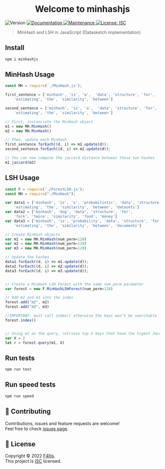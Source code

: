 <h1 align="center">Welcome to minhashjs</h1>
<p>
  <img alt="Version" src="https://img.shields.io/badge/version-1.0.0-blue.svg?cacheSeconds=2592000" />
  <a href="https://github.com/F4llis/minhashjs#readme" target="_blank">
    <img alt="Documentation" src="https://img.shields.io/badge/documentation-yes-brightgreen.svg" />
  </a>
  <a href="https://github.com/F4llis/minhashjs/graphs/commit-activity" target="_blank">
    <img alt="Maintenance" src="https://img.shields.io/badge/Maintained%3F-yes-green.svg" />
  </a>
  <a href="https://github.com/F4llis/minhashjs/blob/master/LICENSE" target="_blank">
    <img alt="License: ISC" src="https://img.shields.io/github/license/F4llis/minhashjs" />
  </a>
</p>

> MinHash and LSH in JavaScript (Datasketch implementation)

## Install

```sh
npm i minhashjs
```

## MinHash Usage

```js
const MH = require('./MinHash.js');

first_sentence = ['minhash', 'is', 'a',  'data', 'structure', 'for',
    'estimating', 'the', 'similarity', 'between']

second_sentence = ['minhash', 'is', 'a',  'data', 'structure', 'for',
    'estimating', 'the', 'similarity', 'between']

// First, instanciate the MinHash object
m1 = new MH.MinHash()
m2 = new MH.MinHash()

// Then, update each MinHash
first_sentence.forEach((d, i) => m1.update(d));
second_sentence.forEach((d, i) => m2.update(d));

// You can now compute the jaccard distance between these two hashes
m1.jaccard(m2)
```

## LSH Usage

```js
const F = require('./ForestLSH.js');
const MH = require("./MinHash");

var data1 = ['minhash', 'is', 'a', 'probabilistic', 'data', 'structure', 'for',
    'estimating', 'the', 'similarity', 'between', 'datasets']
var data2 = ['minhash', 'dog', 'data', 'structure', 'for',
    'fork', 'twice', 'similarity', 'food', 'money']
var data3 = ['minhash', 'is', 'probability', 'data', 'structure', 'for',
    'estimating', 'the', 'similarity', 'between', 'documents']

// Create MinHash objects
var m1 = new MH.MinHash(num_perm=128)
var m2 = new MH.MinHash(num_perm=128)
var m3 = new MH.MinHash(num_perm=128)

// Update the hashes
data1.forEach((d, i) => m1.update(d));
data2.forEach((d, i) => m2.update(d));
data3.forEach((d, i) => m3.update(d));


// Create a MinHash LSH Forest with the same num_perm parameter
var forest = new F.MinHashLSHForest(num_perm=128)

// Add m2 and m3 into the index
forest.add("m2", m2)
forest.add("m3", m3)

//IMPORTANT: must call index() otherwise the keys won't be searchable
forest.index()


// Using m1 as the query, retrieve top X keys that have the higest Jaccard
var X = 2
let r = forest.query(m1, X)
```

## Run tests

```sh
npm run test
```

## Run speed tests

```sh
npm run speed
```


## 🤝 Contributing

Contributions, issues and feature requests are welcome!<br />Feel free to check [issues page](https://github.com/F4llis/minhashjs/issues). 

## 📝 License

Copyright © 2022 [F4llis](https://github.com/F4llis).<br />
This project is [ISC](https://github.com/F4llis/minhashjs/blob/master/LICENSE) licensed.


